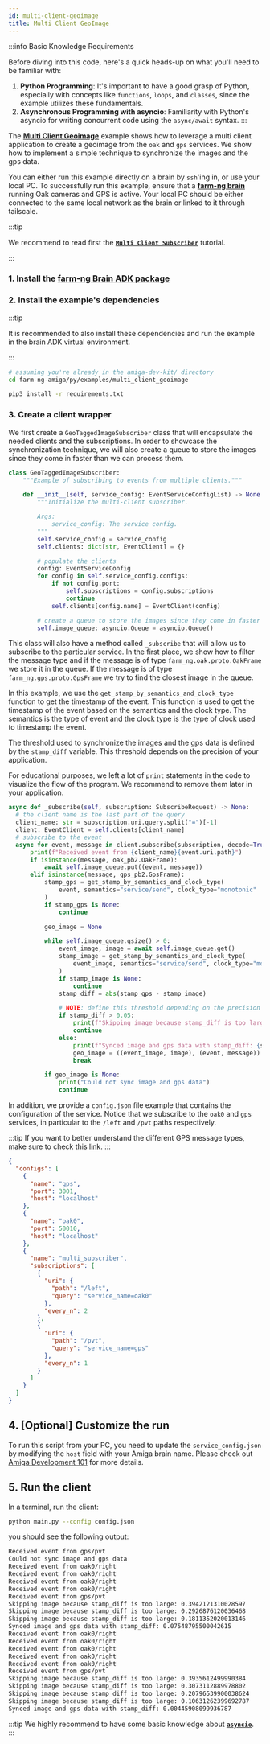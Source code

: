 ```yaml
---
id: multi-client-geoimage
title: Multi Client GeoImage
---
```


:::info Basic Knowledge Requirements

Before diving into this code, here's a quick heads-up on what you'll need to be familiar with:

1. **Python Programming**: It's important to have a good grasp of Python, especially with concepts
like `functions`, `loops`, and `classes`, since the example utilizes these fundamentals.
2. **Asynchronous Programming with asyncio**: Familiarity with Python's asyncio for writing concurrent
code using the `async/await` syntax.
:::

The [**Multi Client Geoimage**](https://github.com/farm-ng/farm-ng-amiga/blob/main/py/examples/multi_client_geoimage/main.py)
example shows how to leverage a multi client application to create a geoimage
from the `oak` and `gps` services. We show how to implement a simple technique to
synchronize the images and the gps data.

You can either run this example directly on a brain by `ssh`'ing in, or use your local PC.
To successfully run this example, ensure that a [**farm-ng brain**](/docs/brain/) running
Oak cameras and GPS is active. Your local PC should be either connected to the same local
 network as the brain or linked to it through tailscale.

:::tip

We recommend to read first the
[**`Multi Client Subscriber`**](/docs/examples/multi_client_subscriber) tutorial.

:::

### 1. Install the [farm-ng Brain ADK package](/docs/brain/brain-install)

### 2. Install the example's dependencies

:::tip

It is recommended to also install these dependencies and run the
example in the brain ADK virtual environment.

:::

```bash
# assuming you're already in the amiga-dev-kit/ directory
cd farm-ng-amiga/py/examples/multi_client_geoimage
```

```bash
pip3 install -r requirements.txt
```

### 3. Create a client wrapper

We first create a `GeoTaggedImageSubscriber` class that will encapsulate
the needed clients and the subscriptions. In order to showcase the synchronization
technique, we will also create a queue to store the images since they come
in faster than we can process them.

```python
class GeoTaggedImageSubscriber:
    """Example of subscribing to events from multiple clients."""

    def __init__(self, service_config: EventServiceConfigList) -> None:
        """Initialize the multi-client subscriber.

        Args:
            service_config: The service config.
        """
        self.service_config = service_config
        self.clients: dict[str, EventClient] = {}

        # populate the clients
        config: EventServiceConfig
        for config in self.service_config.configs:
            if not config.port:
                self.subscriptions = config.subscriptions
                continue
            self.clients[config.name] = EventClient(config)

        # create a queue to store the images since they come in faster than we can process them
        self.image_queue: asyncio.Queue = asyncio.Queue()
```

This class will also have a method called `_subscribe` that will allow us to
subscribe to the particular service. In the first place, we show how to filter the message type and
if the message is of type `farm_ng.oak.proto.OakFrame` we store it in the queue.
If the message is of type `farm_ng.gps.proto.GpsFrame` we try to find the closest image in the queue.

In this example, we use the `get_stamp_by_semantics_and_clock_type` function to get
the timestamp of the event. This function is used to get the timestamp of the event
based on the semantics and the clock type. The semantics is the type of event and
the clock type is the type of clock used to timestamp the event.

The threshold used to synchronize the images and the gps data is defined by
 the `stamp_diff` variable. This threshold depends on the precision of your application.

For educational purposes, we left a lot of `print` statements in the code to
visualize the flow of the program. We recommend to remove them later in your application.

```python
async def _subscribe(self, subscription: SubscribeRequest) -> None:
  # the client name is the last part of the query
  client_name: str = subscription.uri.query.split("=")[-1]
  client: EventClient = self.clients[client_name]
  # subscribe to the event
  async for event, message in client.subscribe(subscription, decode=True):
      print(f"Received event from {client_name}{event.uri.path}")
      if isinstance(message, oak_pb2.OakFrame):
          await self.image_queue.put((event, message))
      elif isinstance(message, gps_pb2.GpsFrame):
          stamp_gps = get_stamp_by_semantics_and_clock_type(
              event, semantics="service/send", clock_type="monotonic"
          )
          if stamp_gps is None:
              continue

          geo_image = None

          while self.image_queue.qsize() > 0:
              event_image, image = await self.image_queue.get()
              stamp_image = get_stamp_by_semantics_and_clock_type(
                  event_image, semantics="service/send", clock_type="monotonic"
              )
              if stamp_image is None:
                  continue
              stamp_diff = abs(stamp_gps - stamp_image)

              # NOTE: define this threshold depending on the precision of your application
              if stamp_diff > 0.05:
                  print(f"Skipping image because stamp_diff is too large: {stamp_diff}")
                  continue
              else:
                  print(f"Synced image and gps data with stamp_diff: {stamp_diff}")
                  geo_image = ((event_image, image), (event, message))
                  break

          if geo_image is None:
              print("Could not sync image and gps data")
              continue
```

In addition, we provide a `config.json` file example that contains the configuration of the
service. Notice that we subscribe to the `oak0` and `gps` services,
in particular to the `/left` and `/pvt` paths respectively.

:::tip
If you want to better understand the different GPS message types,
make sure to check this [link](/docs/examples/file_reader_gps/).
:::

```json
{
  "configs": [
    {
      "name": "gps",
      "port": 3001,
      "host": "localhost"
    },
    {
      "name": "oak0",
      "port": 50010,
      "host": "localhost"
    },
    {
      "name": "multi_subscriber",
      "subscriptions": [
        {
          "uri": {
            "path": "/left",
            "query": "service_name=oak0"
          },
          "every_n": 2
        },
        {
          "uri": {
            "path": "/pvt",
            "query": "service_name=gps"
          },
          "every_n": 1
        }
      ]
    }
  ]
}
```

## 4. [Optional] Customize the run

To run this script from your PC, you need to update the `service_config.json`
by modifying the `host` field with your Amiga brain name.
Please check out [Amiga Development 101](docs/concepts/system_overview/README.md#where-to-run-the-examples)
for more details.

## 5. Run the client

In a terminal, run the client:

```bash
python main.py --config config.json
```

you should see the following output:

```bash
Received event from gps/pvt
Could not sync image and gps data
Received event from oak0/right
Received event from oak0/right
Received event from oak0/right
Received event from oak0/right
Received event from gps/pvt
Skipping image because stamp_diff is too large: 0.3942121310028597
Skipping image because stamp_diff is too large: 0.2926876120036468
Skipping image because stamp_diff is too large: 0.1811352020013146
Synced image and gps data with stamp_diff: 0.07548795500042615
Received event from oak0/right
Received event from oak0/right
Received event from oak0/right
Received event from oak0/right
Received event from oak0/right
Received event from gps/pvt
Skipping image because stamp_diff is too large: 0.3935612499990384
Skipping image because stamp_diff is too large: 0.3073112889978802
Skipping image because stamp_diff is too large: 0.20796539900038624
Skipping image because stamp_diff is too large: 0.10631262399692787
Synced image and gps data with stamp_diff: 0.00445908099936787
```

:::tip
We highly recommend to have some basic knowledge about
[**`asyncio`**](https://docs.python.org/3/library/asyncio.html).
:::
